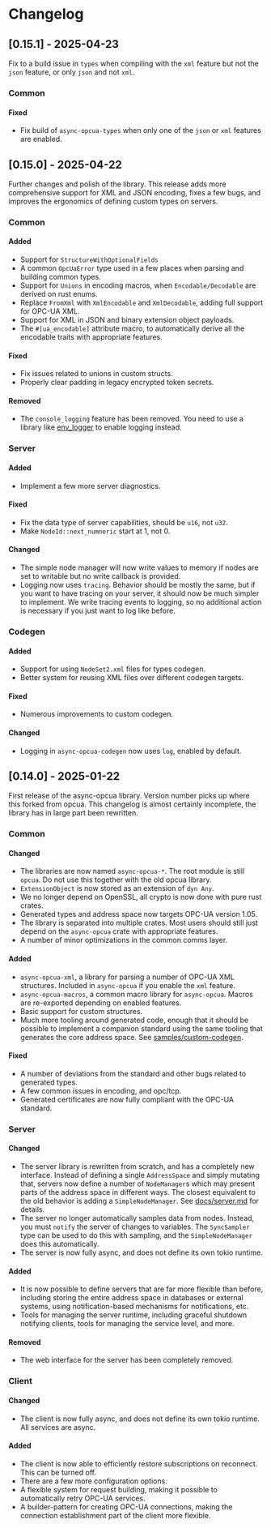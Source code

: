 # Changelog

## [0.15.1] - 2025-04-23

Fix to a build issue in `types` when compiling with the `xml` feature but not the `json` feature,
or only `json` and not `xml`.

### Common

#### Fixed
 - Fix build of `async-opcua-types` when only one of the `json` or `xml` features are enabled.

## [0.15.0] - 2025-04-22

Further changes and polish of the library. This release adds more comprehensive support for XML and JSON encoding, fixes a few bugs, and improves the ergonomics of defining custom types on servers.

### Common

#### Added
 - Support for `StructureWithOptionalFields`
 - A common `OpcUaError` type used in a few places when parsing and building common types.
 - Support for `Unions` in encoding macros, when `Encodable/Decodable` are derived on rust enums.
 - Replace `FromXml` with `XmlEncodable` and `XmlDecodable`, adding full support for OPC-UA XML.
 - Support for XML in JSON and binary extension object payloads.
 - The `#[ua_encodable]` attribute macro, to automatically derive all the encodable traits with appropriate features.

#### Fixed
 - Fix issues related to unions in custom structs.
 - Properly clear padding in legacy encrypted token secrets.

#### Removed
 - The `console_logging` feature has been removed. You need to use a library like [env_logger](https://docs.rs/env_logger/latest/env_logger/) to enable logging instead.

### Server

#### Added
 - Implement a few more server diagnostics.

#### Fixed
 - Fix the data type of server capabilities, should be `u16`, not `u32`.
 - Make `NodeId::next_numneric` start at 1, not 0.

#### Changed
 - The simple node manager will now write values to memory if nodes are set to writable but no write callback is provided.
 - Logging now uses `tracing`. Behavior should be mostly the same, but if you want to have tracing on your server, it should now be much simpler to implement. We write tracing events to logging, so no additional action is necessary if you just want to log like before.

### Codegen

#### Added
 - Support for using `NodeSet2.xml` files for types codegen.
 - Better system for reusing XML files over different codegen targets.

#### Fixed
 - Numerous improvements to custom codegen.

#### Changed
 - Logging in `async-opcua-codegen` now uses `log`, enabled by default.

## [0.14.0] - 2025-01-22

First release of the async-opcua library. Version number picks up where this forked from opcua. This changelog is almost certainly incomplete, the library has in large part been rewritten.

### Common

#### Changed
 - The libraries are now named `async-opcua-*`. The root module is still `opcua`. Do not use this together with the old opcua library.
 - `ExtensionObject` is now stored as an extension of `dyn Any`.
 - We no longer depend on OpenSSL, all crypto is now done with pure rust crates.
 - Generated types and address space now targets OPC-UA version 1.05.
 - The library is separated into multiple crates. Most users should still just depend on the `async-opcua` crate with appropriate features.
 - A number of minor optimizations in the common comms layer.

#### Added
 - `async-opcua-xml`, a library for parsing a number of OPC-UA XML structures. Included in `async-opcua` if you enable the `xml` feature.
 - `async-opcua-macros`, a common macro library for `async-opcua`. Macros are re-exported depending on enabled features.
 - Basic support for custom structures.
 - Much more tooling around generated code, enough that it should be possible to implement a companion standard using the same tooling that generates the core address space. See [samples/custom-codegen](samples/custom-codegen).

#### Fixed
 - A number of deviations from the standard and other bugs related to generated types.
 - A few common issues in encoding, and opc/tcp.
 - Generated certificates are now fully compliant with the OPC-UA standard.

### Server

#### Changed
 - The server library is rewritten from scratch, and has a completely new interface. Instead of defining a single `AddressSpace` and simply mutating that, servers now define a number of `NodeManager`s which may present parts of the address space in different ways. The closest equivalent to the old behavior is adding a `SimpleNodeManager`. See [docs/server.md](docs/server.md) for details.
 - The server no longer automatically samples data from nodes. Instead, you must `notify` the server of changes to variables. The `SyncSampler` type can be used to do this with sampling, and the `SimpleNodeManager` does this automatically.
 - The server is now fully async, and does not define its own tokio runtime.

#### Added
 - It is now possible to define servers that are far more flexible than before, including storing the entire address space in databases or external systems, using notification-based mechanisms for notifications, etc.
 - Tools for managing the server runtime, including graceful shutdown notifying clients, tools for managing the service level, and more.

#### Removed
 - The web interface for the server has been completely removed.

### Client

#### Changed
 - The client is now fully async, and does not define its own tokio runtime. All services are async.

#### Added
 - The client is now able to efficiently restore subscriptions on reconnect. This can be turned off.
 - There are a few more configuration options.
 - A flexible system for request building, making it possible to automatically retry OPC-UA services.
 - A builder-pattern for creating OPC-UA connections, making the connection establishment part of the client more flexible.